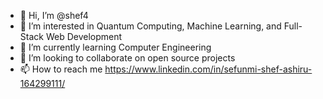 - 👋 Hi, I’m @shef4
- 👀 I’m interested in Quantum Computing, Machine Learning, and Full-Stack Web Development
- 🌱 I’m currently learning Computer Engineering
- 💞️ I’m looking to collaborate on open source projects
- 📫 How to reach me https://www.linkedin.com/in/sefunmi-shef-ashiru-164299111/

<!---
shef4/shef4 is a ✨ special ✨ repository because its `README.md` (this file) appears on your GitHub profile.
You can click the Preview link to take a look at your changes.
--->
